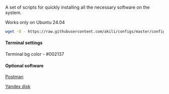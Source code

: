 A set of scripts for quickly installing all the necessary software on the system.

Works only on Ubuntu 24.04

```bash
wget -O - https://raw.githubusercontent.com/akili/configs/master/configure_os.sh | bash <(cat) </dev/tty
```

#### Terminal settings

Terminal bg color - #002137

#### Optional software

[Postman](https://www.postman.com/downloads/)

[Yandex disk](https://yandex.ru/support/yandex-360/customers/disk/desktop/linux/ru/installation)
